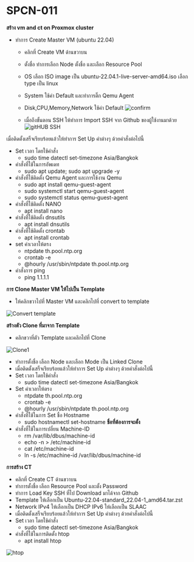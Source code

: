 # SPCN-011
**สร้าง vm and ct on Proxmox cluster**
- ทำการ Create Master VM (ubuntu 22.04)
  - คลิกที่ Create VM ด้านขวาบน
  - ตั้งชื่อ ทำการเลือก Node ตั้งชื่อ และเลือก Resource Pool 
  - OS เลือก ISO image เป็น ubuntu-22.04.1-live-server-amd64.iso เลือก type เป็น linux
  - System ใช้ค่า Default และทำการติ๊ก Qemu Agent
  - Disk,CPU,Memory,Network ใช้ค่า Default
  ![confirm ](https://user-images.githubusercontent.com/115150753/207854831-db9a1a5b-2864-4bb5-b410-541f5b8f6e14.png)
   
  - เมื่อถึงขั้นตอน SSH ให้ทำการ Import SSH จาก Github ของผู้ใช้งานมาด้วย
  ![gitHUB SSH](https://user-images.githubusercontent.com/115150753/207856391-3ba07e9c-1f61-4adb-b8d0-530547290fcb.png)
 
 เมื่อติดตั้งเสร็จเรียบร้อยแล้วให้ทำการ Set Up ค่าต่างๆ ด้วยคำสั่งต่อไปนี้
  - Set เวลา โดยใช้คำสั่ง
     - sudo time datectl set-timezone Asia/Bangkok
  - คำสั่งที่ใช้ในการอัพเดท
     - sudo apt update; sudo apt upgrade -y
  - คำสั่งที่ใช้ติดตั้ง Qemu Agent และการใช้งาน Qemu
     - sudo apt install qemu-guest-agent
     - sudo systemctl start qemu-guest-agent
     - sudo systemctl status qemu-guest-agent
   - คำสั่งที่ใช้ติดตั้ง NANO
      - apt install nano
   - คำสั่งที่ใช้ติดตั้ง dnsutils
      - apt install dnsutils
   - คำสั่งที่ใช้ติดตั้ง crontab
      - apt install crontab
   - set ค่าเวลาให้ตรง
      - ntpdate th.pool.ntp.org
      - crontab -e
      - @hourly /usr/sbin/ntpdate th.pool.ntp.org
   - คำสั่งการ ping
      - ping 1.1.1.1

**การ Clone Master VM ให้ไปเป็น Template**
- ให้คลิกขวาไปที่ Master VM และคลิกไปที่ convert to template

![Convert template](https://user-images.githubusercontent.com/115150753/207861788-e874b337-986f-4da1-9222-983db74ef103.png)

**สร้างตัว Clone ที่มาจาก Template**
- คลิกขวาที่ตัว Template และคลิกไปที่ Clone

![Clone1](https://user-images.githubusercontent.com/115150753/207862859-b46640d6-bde0-4d45-904d-2c060cef8bfc.png)

  - ทำการตั้งชื่อ เลือก Node และเลือก Mode เป็น Linked Clone
 - เมื่อติดตั้งเสร็จเรียบร้อยแล้วให้ทำการ Set Up ค่าต่างๆ ด้วยคำสั่งต่อไปนี้
 - Set เวลา โดยใช้คำสั่ง
     - sudo time datectl set-timezone Asia/Bangkok
 - Set ค่าเวลาให้ตรง
      - ntpdate th.pool.ntp.org
      - crontab -e
      - @hourly /usr/sbin/ntpdate th.pool.ntp.org
 - คำสั่งที่ใช้ในการ Set ชื่อ Hostname
      - sudo hostnamectl set-hostname **ชื่อที่ต้องการจะตั้ง**
 - คำสั่งที่ใช้ในการเปลี่ยน Machine-ID
      - rm /var/lib/dbus/machine-id
      - echo -n > /etc/machine-id
      - cat /etc/machine-id
      - ln -s /etc/machine-id /var/lib/dbus/machine-id

**การสร้าง CT**
 - คลิกที่ Create CT ด้านขวาบน
 - ทำการตั้งชื่อ เลือก Resource Pool และตั้ง Password
 - ทำการ Load Key SSH ที่ไป Download มาได้จาก Github
 - Template ให้เลือกเป็น Ubuntu-22.04-standard_22.04-1_amd64.tar.zst
 - Network IPv4 ให้เลือกเป็น DHCP IPv6 ให้เลือกเป็น SLAAC 
 - เมื่อติดตั้งเสร็จเรียบร้อยแล้วให้ทำการ Set Up ค่าต่างๆ ด้วยคำสั่งต่อไปนี้
  - Set เวลา โดยใช้คำสั่ง
     - sudo time datectl set-timezone Asia/Bangkok
 - คำสั่งที่ใช้ในการติดตั้ง htop
     - apt install htop

![htop](https://user-images.githubusercontent.com/115150753/207872711-c39b6fdf-7e3b-4356-8780-16ba84218554.png)
